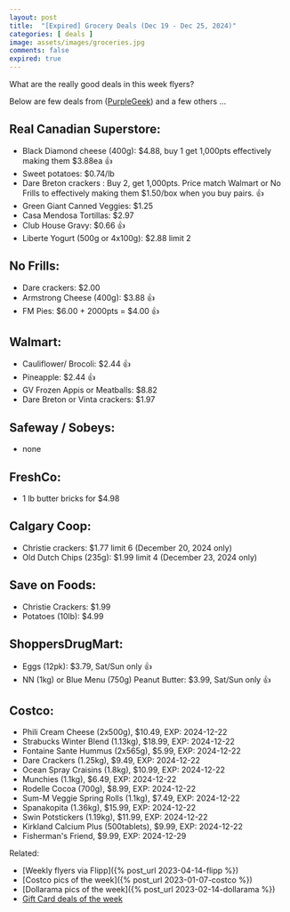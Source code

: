 ```yaml
---
layout: post
title:  "[Expired] Grocery Deals (Dec 19 - Dec 25, 2024)"
categories: [ deals ]
image: assets/images/groceries.jpg
comments: false
expired: true
---
```


What are the really good deals in this week flyers?

Below are few deals from ([PurpleGeek](https://www.reddit.com/user/PurpleGeek/)) and a few others ...

## Real Canadian Superstore:
- Black Diamond cheese (400g): $4.88, buy 1 get 1,000pts effectively making them $3.88ea &#128077;
- Sweet potatoes: $0.74/lb
- Dare Breton crackers : Buy 2, get 1,000pts. Price match Walmart or No Frills to effectively making them $1.50/box when you buy pairs. &#128077;
- Green Giant Canned Veggies: $1.25
- Casa Mendosa Tortillas: $2.97
- Club House Gravy: $0.66 &#128077;
- Liberte Yogurt (500g or 4x100g): $2.88 limit 2


## No Frills:
- Dare crackers: $2.00
- Armstrong Cheese (400g): $3.88 &#128077;
- FM Pies: $6.00 + 2000pts = $4.00 &#128077;

## Walmart:
- Cauliflower/ Brocoli: $2.44 &#128077;
- Pineapple: $2.44 &#128077;
- GV Frozen Appis or Meatballs: $8.82
- Dare Breton or Vinta crackers: $1.97

## Safeway / Sobeys:
- none

## FreshCo:
- 1 lb butter bricks for $4.98

## Calgary Coop:
- Christie crackers: $1.77 limit 6 (December 20, 2024 only)
- Old Dutch Chips (235g): $1.99 limit 4 (December 23, 2024 only)

## Save on Foods:
- Christie Crackers: $1.99
- Potatoes (10lb): $4.99

## ShoppersDrugMart:
- Eggs (12pk): $3.79, Sat/Sun only &#128077;
- NN (1kg) or Blue Menu (750g) Peanut Butter: $3.99, Sat/Sun only &#128077;

## Costco:
- Phili Cream Cheese (2x500g), $10.49, EXP: 2024-12-22
- Strabucks Winter Blend (1.13kg), $18.99, EXP: 2024-12-22
- Fontaine Sante Hummus (2x565g), $5.99, EXP: 2024-12-22
- Dare Crackers (1.25kg), $9.49, EXP: 2024-12-22
- Ocean Spray Craisins (1.8kg), $10.99, EXP: 2024-12-22
- Munchies (1.1kg), $6.49, EXP: 2024-12-22
- Rodelle Cocoa (700g), $8.99, EXP: 2024-12-22
- Sum-M Veggie Spring Rolls (1.1kg), $7.49, EXP: 2024-12-22
- Spanakopita (1.36kg), $15.99, EXP: 2024-12-22
- Swin Potstickers (1.19kg), $11.99, EXP: 2024-12-22
- Kirkland Calcium Plus (500tablets), $9.99, EXP: 2024-12-22
- Fisherman's Friend, $9.99, EXP: 2024-12-29

Related:
 - [Weekly flyers via Flipp]({% post_url 2023-04-14-flipp %})
 - [Costco pics of the week]({% post_url 2023-01-07-costco %})
 - [Dollarama pics of the week]({% post_url 2023-02-14-dollarama %})
 - [Gift Card deals of the week](https://forums.redflagdeals.com/various-retailers-gift-cards-deals-discounts-2024-2666408)

 
